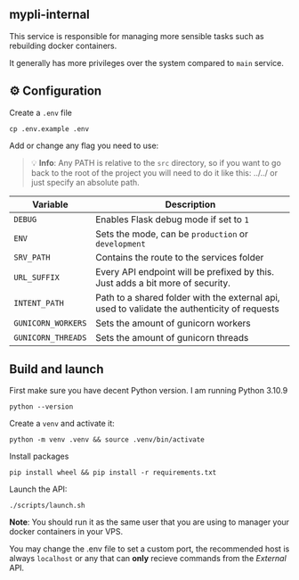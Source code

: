 ## mypli-internal

This service is responsible for managing more sensible tasks such as rebuilding docker containers.

It generally has more privileges over the system compared to `main` service.

## ⚙️ Configuration

Create a `.env` file

    cp .env.example .env

Add or change any flag you need to use:

> 💡 **Info**: Any PATH is relative to the `src` directory, so if you want to go back to the root of the project you will need to do it like this: ../../ or just specify an absolute path.

| Variable | Description |
| --- | --- |
| `DEBUG` | Enables Flask debug mode if set to `1` |
|  `ENV` | Sets the mode, can be `production` or `development` |
| `SRV_PATH` | Contains the route to the services folder |
| `URL_SUFFIX` | Every API endpoint will be prefixed by this. Just adds a bit more of security. |
| `INTENT_PATH` | Path to a shared folder with the external api, used to validate the authenticity of requests |
| `GUNICORN_WORKERS` | Sets the amount of gunicorn workers |
| `GUNICORN_THREADS` | Sets the amount of gunicorn threads |

## Build and launch

First make sure you have decent Python version. I am running Python 3.10.9

    python --version

Create a `venv` and activate it:

    python -m venv .venv && source .venv/bin/activate

Install packages

    pip install wheel && pip install -r requirements.txt

Launch the API:

    ./scripts/launch.sh

**Note**: You should run it as the same user that you are using to manager your docker containers in your VPS.

You may change the .env file to set a custom port, the recommended host is always `localhost` or any that can **only** recieve commands from the *External* API.
